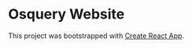 # Osquery Website

This project was bootstrapped with [Create React App](https://github.com/facebookincubator/create-react-app).
